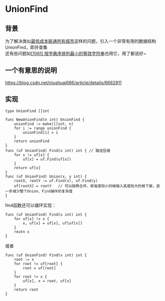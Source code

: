 # UnionFind
## 背景
为了解决类似[最低成本联通所有城市](solutions/connecting-cities-with-minimum-cost/d.go)这样的问题，引入一个非常有用的数据结构UnionFind，即并查集<br>
还有些问题如[[1061] 按字典序排列最小的等效字符串](../solutions/lexicographically-smallest-equivalent-string/readme.md)也用它，用了都说好~
## 一个有意思的说明
https://blog.csdn.net/niushuai666/article/details/6662911
## 实现
```
type UnionFind []int

func NewUnionFind(n int) UnionFind {
	unionFind := make([]int, n)
	for i := range unionFind {
		unionFind[i] = i
	}
	return unionFind
}
func (uf UnionFind) Find(x int) int { // 路径压缩
	for x != uf[x] {
		uf[x] = uf.Find(uf[x])
	}
	return uf[x]
}
func (uf UnionFind) Union(x, y int) {
    rootX, rootY := uf.Find(x), uf.Find(y)
    uf[rootX] = rootY   // 可以按秩合并，即高度较小的根插入高度较大的根下面，进一步减少整个Union、Find操作的复杂度
}
```
find函数还可以循环实现：
```
func (uf UnionFind) Find(x int) int {
    for uf[x] != x {
        x, uf[x] = uf[x], uf[uf[x]]
    }
    reutn x
}
```
或者
```
func (uf UnionFind) Find(x int) int {
    root := x
    for root != uf[root] {
        root = uf[root]
    }
    for root != x {
        uf[x], x = root, uf[x]
    }
    return root
}
```